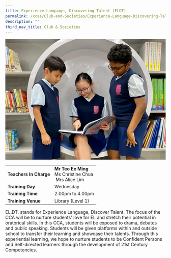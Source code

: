 ```yaml
---
title: Experience Language, Discovering Talent (ELDT)
permalink: /ccas/Club-and-Societies/Experience-Language-Discovering-Talent-ELDT
description: ""
third_nav_title: Club & Societies
---
```

![](/images/eldt.jpeg)

| |  | 
| -------- | -------- | 
| **Teachers In Charge**     | **Mr Teo Ee Ming**<br>Ms Christine Chua<br> Mrs Alice Lim    | 
|**Training Day**|Wednesday
|**Training Time**|2.00pm to 4.00pm
|**Training Venue**|Library (Level 1)

EL.DT. stands for Experience Language, Discover Talent. The focus of the CCA will be to nurture students' love for EL and stretch their potential in oratorical skills. In this CCA, students will be exposed to drama, debates and public speaking. Students will be given platforms within and outside school to transfer their learning and showcase their talents. Through this experiential learning, we hope to nurture students to be Confident Persons and Self-directed learners through the development of 21st Century Competencies.